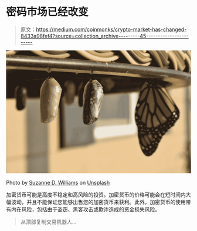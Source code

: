 # 密码市场已经改变

> 原文：<https://medium.com/coinmonks/crypto-market-has-changed-8433a98fef4?source=collection_archive---------45----------------------->

![](img/75e0e110ce9a0801762f038d0d5c3937.png)

Photo by [Suzanne D. Williams](https://unsplash.com/@scw1217?utm_source=medium&utm_medium=referral) on [Unsplash](https://unsplash.com?utm_source=medium&utm_medium=referral)

加密货币可能是高度不稳定和高风险的投资。加密货币的价格可能会在短时间内大幅波动，并且不能保证您能够出售您的加密货币来获利。此外，加密货币的使用带有内在风险，包括由于盗窃、黑客攻击或欺诈造成的资金损失风险。

> 从顶部复制交易机器人…